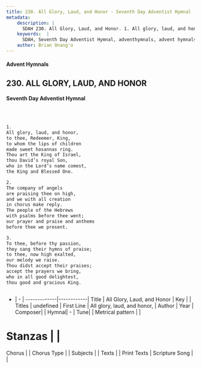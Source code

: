 ```yaml
---
title: 230. All Glory, Laud, and Honor - Seventh Day Adventist Hymnal
metadata:
    description: |
      SDAH 230. All Glory, Laud, and Honor. 1. All glory, laud, and honor, to thee, Redeemer, King, to whom the lips of children made sweet hosannas ring. Thou art the King of Israel, thou David’s royal Son, who in the Lord’s name comest, the King and Blessed One.
    keywords:  |
      SDAH, Seventh Day Adventist Hymnal, adventhymnals, advent hymnals, All Glory, Laud, and Honor, All glory, laud, and honor, 
    author: Brian Onang'o
---
```


#### Advent Hymnals
## 230. ALL GLORY, LAUD, AND HONOR
#### Seventh Day Adventist Hymnal

```txt



1.
All glory, laud, and honor,
to thee, Redeemer, King,
to whom the lips of children
made sweet hosannas ring.
Thou art the King of Israel,
thou David’s royal Son,
who in the Lord’s name comest,
the King and Blessed One.

2.
The company of angels
are praising thee on high,
and we with all creation
in chorus make reply.
The people of the Hebrews
with psalms before thee went;
our prayer and praise and anthems
before thee we present.

3.
To thee, before thy passion,
they sang their hymns of praise;
to thee, now high exalted,
our melody we raise.
Thou didst accept their praises;
accept the prayers we bring,
who in all good delightest,
thou good and gracious King.



```

- |   -  |
-------------|------------|
Title | All Glory, Laud, and Honor |
Key |  |
Titles | undefined |
First Line | All glory, laud, and honor, |
Author | 
Year | 
Composer|  |
Hymnal|  - |
Tune|  |
Metrical pattern | |
# Stanzas |  |
Chorus |  |
Chorus Type |  |
Subjects |  |
Texts |  |
Print Texts | 
Scripture Song |  |
  
